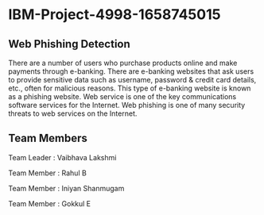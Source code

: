 # IBM-Project-4998-1658745015

## Web Phishing Detection

There are a number of users who purchase products online and make payments through e-banking. There are e-banking websites that ask users to provide sensitive data such as username, password & credit card details, etc., often for malicious reasons. This type of e-banking website is known as a phishing website. Web service is one of the key communications software services for the Internet. Web phishing is one of many security threats to web services on the Internet. 


## Team Members
 
Team Leader : Vaibhava Lakshmi

Team Member : Rahul B

Team Member : Iniyan Shanmugam

Team Member : Gokkul E

